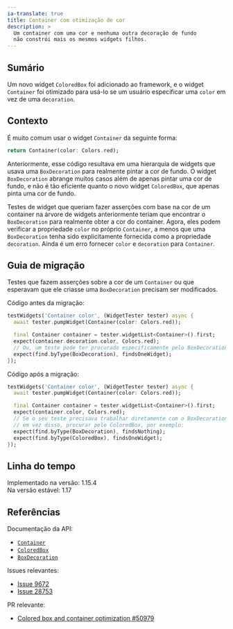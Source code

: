 ```yaml
---
ia-translate: true
title: Container com otimização de cor
description: >
  Um container com uma cor e nenhuma outra decoração de fundo
  não constrói mais os mesmos widgets filhos.
---
```


## Sumário

Um novo widget `ColoredBox` foi adicionado ao framework,
e o widget `Container` foi otimizado para usá-lo
se um usuário especificar uma `color` em vez de uma `decoration`.

## Contexto

É muito comum usar o widget `Container` da seguinte forma:

```dart
return Container(color: Colors.red);
```

Anteriormente, esse código resultava em uma hierarquia de widgets que usava uma
`BoxDecoration` para realmente pintar a cor de fundo.
O widget `BoxDecoration` abrange muitos casos além de
apenas pintar uma cor de fundo,
e não é tão eficiente quanto o novo widget `ColoredBox`,
que apenas pinta uma cor de fundo.

Testes de widget que queriam fazer asserções com base na cor
de um container na árvore de widgets anteriormente teriam
que encontrar o `BoxDecoration` para realmente obter
a cor do container.
Agora, eles podem verificar a propriedade `color`
no próprio `Container`, a menos que uma `BoxDecoration`
tenha sido explicitamente fornecida como a propriedade `decoration`.
Ainda é um erro fornecer `color` e
`decoration` para `Container`.

## Guia de migração

Testes que fazem asserções sobre a cor de um `Container`
ou que esperavam que ele criasse uma
`BoxDecoration` precisam ser modificados.

Código antes da migração:

```dart
testWidgets('Container color', (WidgetTester tester) async {
  await tester.pumpWidget(Container(color: Colors.red));

  final Container container = tester.widgetList<Container>().first;
  expect(container.decoration.color, Colors.red);
  // Ou, um teste pode ter procurado especificamente pelo BoxDecoration, por exemplo:
  expect(find.byType(BoxDecoration), findsOneWidget);
});
```

Código após a migração:

```dart
testWidgets('Container color', (WidgetTester tester) async {
  await tester.pumpWidget(Container(color: Colors.red));

  final Container container = tester.widgetList<Container>().first;
  expect(container.color, Colors.red);
  // Se o seu teste precisava trabalhar diretamente com o BoxDecoration, ele deveria
  // em vez disso, procurar pelo ColoredBox, por exemplo:
  expect(find.byType(BoxDecoration), findsNothing);
  expect(find.byType(ColoredBox), findsOneWidget);
});
```

## Linha do tempo

Implementado na versão: 1.15.4<br>
Na versão estável: 1.17

## Referências

Documentação da API:

* [`Container`][]
* [`ColoredBox`][]
* [`BoxDecoration`][]

Issues relevantes:

* [Issue 9672][]
* [Issue 28753][]

PR relevante:

* [Colored box and container optimization #50979][]

[`Container`]: {{site.api}}/flutter/widgets/Container-class.html
[`ColoredBox`]: {{site.api}}/flutter/widgets/ColoredBox-class.html
[`BoxDecoration`]: {{site.api}}/flutter/painting/BoxDecoration-class.html
[Issue 9672]: {{site.repo.flutter}}/issues/9672
[Issue 28753]: {{site.repo.flutter}}/issues/28753
[Colored box and container optimization #50979]: {{site.repo.flutter}}/pull/50979
